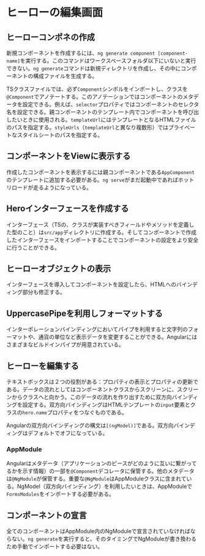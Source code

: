 # ヒーローの編集画面

## ヒーローコンポネの作成

新規コンポーネントを作成するには、`ng generate component [component-name]`を実行する。このコマンドはワークスペースフォルダ以下にいないと実行できない。`ng generate`コマンドは新規ディレクトリを作成し、その中にコンポーネントの構成ファイルを生成する。

TSクラスファイルでは、必ず`Component`シンボルをインポートし、クラスを`@Component`でアノテートする。このアノテーションではコンポーネントのメタデータを設定できる。例えば、`selector`プロパティではコンポーネントのセレクタ名を設定できる。親コンポーネントのテンプレート内でコンポーネントを呼び出したいときに使用される。`templateUrl`にはテンプレートとなるHTMLファイルのパスを指定する。`styleUrls`（`templateUrl`と異なり複数形）ではプライベートなスタイルシートのパスを指定する。

## コンポーネントをViewに表示する

作成したコンポーネントを表示するには親コンポーネントである`AppComponent`のテンプレートに追加する必要がある。`ng serve`がまだ起動中であればホットリロードが走るようになっている。

## Heroインターフェースを作成する

インターフェース（TSの、クラスが実装すべきフィールドやメソッドを定義した型のこと）は`src/app`ディレクトリに作成する。そしてコンポーネントで作成したインターフェースをインポートすることでコンポーネントの設定をより安全に行うことができる。

## ヒーローオブジェクトの表示

インターフェースを導入してコンポーネントを設定したら、HTMLへのバインディング部分も修正する。

## UppercasePipeを利用しフォーマットする

インターポレーションバインディングにおいてパイプを利用すると文字列のフォーマットや、通貨の単位など表示データを変更することができる。Angularにはさまざまなビルドインパイプが用意されている。

## ヒーローを編集する

テキストボックスは２つの役割がある：プロパティの表示とプロパティの更新である。データの流れとしてはコンポーネントクラスからスクリーンに、スクリーンからクラスへと向かう。このデータの流れを作り出すために双方向バインディングを設定する。双方向バインディングはHTMLテンプレートの`input`要素とクラスの`hero.name`プロパティをつなぐものである。

Angularの双方向バインディングの構文は`[(ngModel)]`である。双方向バインディングはデフォルトでオフになっている。

### AppModule

Angularはメタデータ（アプリケーションのピースがどのように互いに繋がってるかを示す情報）の一部を`@Component`デコレータに保管する。他のメタデータは`@NgModule`が保管する。重要な`@NgModule`はAppModuleクラスに含まれている。NgModel（双方向バインディング）を利用したいときは、AppModuleで`FormsModules`をインポートする必要がある。

## コンポーネントの宣言

全てのコンポーネントはAppModule内のNgModuleで宣言されていなければならない。`ng generate`を実行すると、そのタイミングでNgModuleが書き換わるため手動でインポートする必要はない。